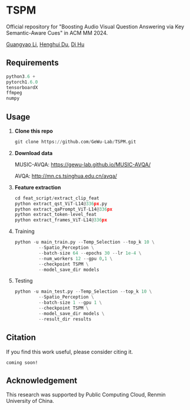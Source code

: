 # TSPM
Official repository for "Boosting Audio Visual Question Answering via Key Semantic-Aware Cues" in ACM MM 2024.

[Guangyao Li](https://ayameyao.github.io/), [Henghui Du](),  [Di Hu](https://dtaoo.github.io/index.html)



## Requirements

```python
python3.6 +
pytorch1.6.0
tensorboardX
ffmpeg
numpy
```



## Usage

1. **Clone this repo**

   ```python
   git clone https://github.com/GeWu-Lab/TSPM.git
   ```

2. **Download data**

   MUSIC-AVQA: https://gewu-lab.github.io/MUSIC-AVQA/

   AVQA: http://mn.cs.tsinghua.edu.cn/avqa/

3. **Feature extraction**

   ```python
   cd feat_script/extract_clip_feat
   python extract_qst_ViT-L14@336px.py
   python extract_qaPrompt_ViT-L14@336px
   python extract_token-level_feat
   python extract_frames_ViT-L14@336px
   ```

4. Training

   ```python
   python -u main_train.py --Temp_Selection --top_k 10 \
   			--Spatio_Perception \
   			--batch-size 64 --epochs 30 --lr 1e-4 \
   			--num_workers 12 --gpu 0,1 \
   			--checkpoint TSPM \
   			--model_save_dir models
   ```

5. Testing

   ```python
   python -u main_test.py --Temp_Selection --top_k 10 \
   		    --Spatio_Perception \
   		    --batch-size 1 --gpu 1 \
   		    --checkpoint TSPM \
   		    --model_save_dir models \
   		    --result_dir results
   ```




## Citation

If you find this work useful, please consider citing it.

```
coming soon!
```



## Acknowledgement

This research was supported by Public Computing Cloud, Renmin University of China.
